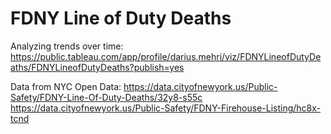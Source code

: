 # FDNY Line of Duty Deaths

Analyzing trends over time:
https://public.tableau.com/app/profile/darius.mehri/viz/FDNYLineofDutyDeaths/FDNYLineofDutyDeaths?publish=yes

Data from NYC Open Data:
https://data.cityofnewyork.us/Public-Safety/FDNY-Line-Of-Duty-Deaths/32y8-s55c
https://data.cityofnewyork.us/Public-Safety/FDNY-Firehouse-Listing/hc8x-tcnd

